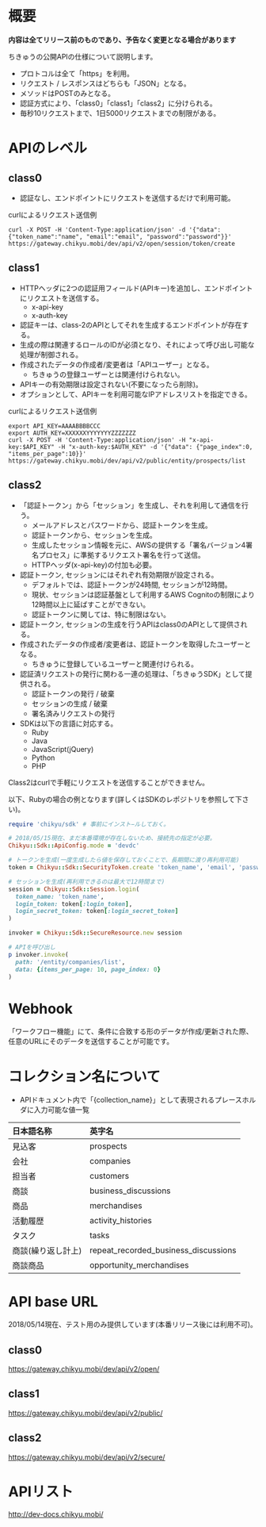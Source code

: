 # 概要
 **内容は全てリリース前のものであり、予告なく変更となる場合があります**

ちきゅうの公開APIの仕様について説明します。

 * プロトコルは全て「https」を利用。
 * リクエスト / レスポンスはどちらも「JSON」となる。
 * メソッドはPOSTのみとなる。
 * 認証方式により、「class0」「class1」「class2」に分けられる。
 * 毎秒10リクエストまで、1日5000リクエストまでの制限がある。

# APIのレベル

## class0
 * 認証なし、エンドポイントにリクエストを送信するだけで利用可能。

curlによるリクエスト送信例
```
curl -X POST -H 'Content-Type:application/json' -d '{"data": {"token_name":"name", "email":"email", "password":"password"}}' https://gateway.chikyu.mobi/dev/api/v2/open/session/token/create
```

## class1
 * HTTPヘッダに2つの認証用フィールド(APIキー)を追加し、エンドポイントにリクエストを送信する。
   * x-api-key
   * x-auth-key
 * 認証キーは、class-2のAPIとしてそれを生成するエンドポイントが存在する。
 * 生成の際は関連するロールのIDが必須となり、それによって呼び出し可能な処理が制御される。
 * 作成されたデータの作成者/変更者は「APIユーザー」となる。
   * ちきゅうの登録ユーザーとは関連付けられない。
 * APIキーの有効期限は設定されない(不要になったら削除)。
 * オプションとして、APIキーを利用可能なIPアドレスリストを指定できる。

curlによるリクエスト送信例
```
export API_KEY=AAAABBBBCCC
export AUTH_KEY=XXXXXXYYYYYYYZZZZZZZ
curl -X POST -H 'Content-Type:application/json' -H "x-api-key:$API_KEY" -H "x-auth-key:$AUTH_KEY" -d '{"data": {"page_index":0, "items_per_page":10}}' https://gateway.chikyu.mobi/dev/api/v2/public/entity/prospects/list
```

## class2
 * 「認証トークン」から「セッション」を生成し、それを利用して通信を行う。
   * メールアドレスとパスワードから、認証トークンを生成。
   * 認証トークンから、セッションを生成。
   * 生成したセッション情報を元に、AWSの提供する「署名バージョン4署名プロセス」に準拠するリクエスト署名を行って送信。
   * HTTPヘッダ(x-api-key)の付加も必要。
 * 認証トークン, セッションにはそれぞれ有効期限が設定される。
   * デフォルトでは、認証トークンが24時間, セッションが12時間。
   * 現状、セッションは認証基盤として利用するAWS Cognitoの制限により12時間以上に延ばすことができない。
   * 認証トークンに関しては、特に制限はない。
 * 認証トークン, セッションの生成を行うAPIはclass0のAPIとして提供される。
 * 作成されたデータの作成者/変更者は、認証トークンを取得したユーザーとなる。
   * ちきゅうに登録しているユーザーと関連付けられる。
 * 認証済リクエストの発行に関わる一連の処理は、「ちきゅうSDK」として提供される。
   * 認証トークンの発行 / 破棄
   * セッションの生成 / 破棄
   * 署名済みリクエストの発行
 * SDKは以下の言語に対応する。
   * Ruby
   * Java
   * JavaScript(jQuery)
   * Python
   * PHP

Class2はcurlで手軽にリクエストを送信することができません。

以下、Rubyの場合の例となります(詳しくはSDKのレポジトリを参照して下さい)。

```test.rb
require 'chikyu/sdk' # 事前にインスト−ルしておく。

# 2018/05/15現在、まだ本番環境が存在しないため、接続先の指定が必要。
Chikyu::Sdk::ApiConfig.mode = 'devdc'

# トークンを生成(一度生成したら値を保存しておくことで、長期間に渡り再利用可能)
token = Chikyu::Sdk::SecurityToken.create 'token_name', 'email', 'password'

# セッションを生成(再利用できるのは最大で12時間まで)
session = Chikyu::Sdk::Session.login(
  token_name: 'token_name',
  login_token: token[:login_token],
  login_secret_token: token[:login_secret_token]
)

invoker = Chikyu::Sdk::SecureResource.new session

# APIを呼び出し
p invoker.invoke(
  path: '/entity/companies/list', 
  data: {items_per_page: 10, page_index: 0}
)
```

# Webhook
「ワークフロー機能」にて、条件に合致する形のデータが作成/更新された際、任意のURLにそのデータを送信することが可能です。

# コレクション名について
 * APIドキュメント内で「{collection_name}」として表現されるプレースホルダに入力可能な値一覧

  日本語名称 | 英字名
  :---|:---
  見込客 | prospects 
  会社 | companies
  担当者 | customers
  商談 | business_discussions
  商品 | merchandises
  活動履歴 | activity_histories
  タスク | tasks
  商談(繰り返し計上) | repeat_recorded_business_discussions
  商談商品 | opportunity_merchandises

# API base URL
2018/05/14現在、テスト用のみ提供しています(本番リリース後には利用不可)。
## class0
https://gateway.chikyu.mobi/dev/api/v2/open/
## class1
https://gateway.chikyu.mobi/dev/api/v2/public/
## class2
https://gateway.chikyu.mobi/dev/api/v2/secure/

# APIリスト
http://dev-docs.chikyu.mobi/
